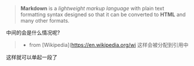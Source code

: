 > **Markdown** is a _lightweight markup language_ with plain text formatting syntax designed so that it can be converted to **HTML** and many other formats.

中间的会是什么情况呢?
>- from [Wikipedia](https://en.wikipedia.org/wi
这样会被分配到引用中

这样就可以单起一段了


